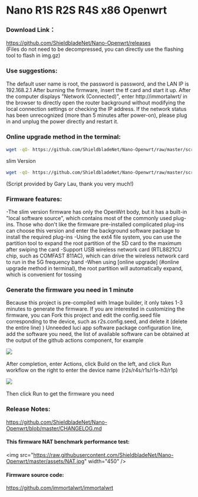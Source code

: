 # Nano R1S R2S R4S x86 Openwrt 
 

### Download Link：
https://github.com/ShieldbladeNet/Nano-Openwrt/releases  
(Files do not need to be decompressed, you can directly use the flashing tool to flash in img.gz)

### Use suggestions:
The default user name is root, the password is password, and the LAN IP is 192.168.2.1
After burning the firmware, insert the tf card and start it up. After the computer displays "Network (Connected)", enter http://immortalwrt/ in the browser to directly open the router background without modifying the local connection settings or checking the IP address.
If the network status has been unrecognized (more than 5 minutes after power-on), please plug in and unplug the power directly and restart it.

### Online upgrade method in the terminal:
```bash
wget -qO- https://github.com/ShieldbladeNet/Nano-Openwrt/raw/master/scripts/autoupdate.sh | sh
```
slim Version
```bash
wget -qO- https://github.com/ShieldbladeNet/Nano-Openwrt/raw/master/scripts/autoupdate.sh | ver=-slim sh
```
(Script provided by Gary Lau, thank you very much!)

### Firmware features:
-The slim version firmware has only the OpenWrt body, but it has a built-in "local software source", which contains most of the commonly used plug-ins. Those who don't like the firmware pre-installed complicated plug-ins can choose this version and enter the background software package to install the required plug-ins
-Using the ext4 file system, you can use the partition tool to expand the root partition of the SD card to the maximum after swiping the card
-Support USB wireless network card (RTL8821CU chip, such as COMFAST 811AC), which can drive the wireless network card to run in the 5G frequency band
-When using [online upgrade] (#online upgrade method in terminal), the root partition will automatically expand, which is convenient for tossing

### Generate the firmware you need in 1 minute
Because this project is pre-compiled with Image builder, it only takes 1-3 minutes to generate the firmware. If you are interested in customizing the firmware, you can Fork this project and edit the config.seed file corresponding to the device, such as r2s.config.seed, and delete it (delete the entire line) ) Unneeded luci app software package configuration line, add the software you need, the list of available software can be obtained at the output of the github actions component, for example

<img src="https://user-images.githubusercontent.com/56048681/114531174-3beafb80-9c7e-11eb-8bcc-b098c3b1cee8.png" width="250" />

After completion, enter Actions, click Build on the left, and click Run workflow on the right to enter the device name (r2s/r4s/r1s/r1s-h3/r1p)

<img src="https://user-images.githubusercontent.com/56048681/114531768-c7648c80-9c7e-11eb-8d72-fe38f9df960d.png" width="250" />

Then click Run to get the firmware you need

### Release Notes:

https://github.com/ShieldbladeNet/Nano-Openwrt/blob/master/CHANGELOG.md

#### This firmware NAT benchmark performance test:
<img src="https://raw.githubusercontent.com/ShieldbladeNet/Nano-Openwrt/master/assets/NAT.jpg" width="450" ​​/>

#### Firmware source code:
https://github.com/immortalwrt/immortalwrt
